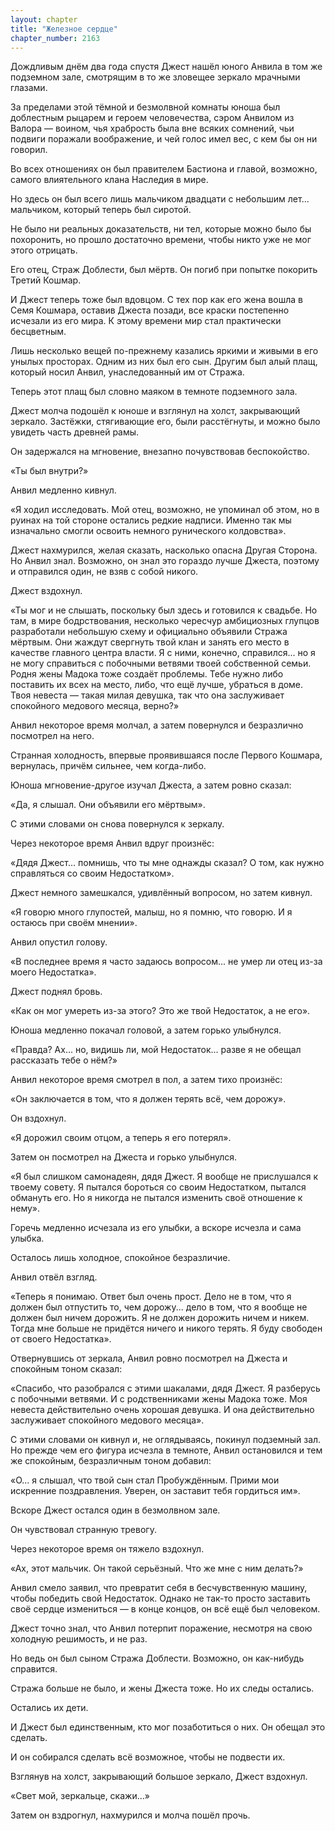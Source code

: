 ```yaml
---
layout: chapter
title: "Железное сердце"
chapter_number: 2163
---
```




Дождливым днём два года спустя Джест нашёл юного Анвила в том же подземном зале, смотрящим в то же зловещее зеркало мрачными глазами.

За пределами этой тёмной и безмолвной комнаты юноша был доблестным рыцарем и героем человечества, сэром Анвилом из Валора — воином, чья храбрость была вне всяких сомнений, чьи подвиги поражали воображение, и чей голос имел вес, с кем бы он ни говорил.

Во всех отношениях он был правителем Бастиона и главой, возможно, самого влиятельного клана Наследия в мире.

Но здесь он был всего лишь мальчиком двадцати с небольшим лет... мальчиком, который теперь был сиротой.

Не было ни реальных доказательств, ни тел, которые можно было бы похоронить, но прошло достаточно времени, чтобы никто уже не мог этого отрицать.

Его отец, Страж Доблести, был мёртв. Он погиб при попытке покорить Третий Кошмар.

И Джест теперь тоже был вдовцом. С тех пор как его жена вошла в Семя Кошмара, оставив Джеста позади, все краски постепенно исчезали из его мира. К этому времени мир стал практически бесцветным.

Лишь несколько вещей по-прежнему казались яркими и живыми в его унылых просторах. Одним из них был его сын. Другим был алый плащ, который носил Анвил, унаследованный им от Стража.

Теперь этот плащ был словно маяком в темноте подземного зала.

Джест молча подошёл к юноше и взглянул на холст, закрывающий зеркало. Застёжки, стягивающие его, были расстёгнуты, и можно было увидеть часть древней рамы.

Он задержался на мгновение, внезапно почувствовав беспокойство.

«Ты был внутри?»

Анвил медленно кивнул.

«Я ходил исследовать. Мой отец, возможно, не упоминал об этом, но в руинах на той стороне остались редкие надписи. Именно так мы изначально смогли освоить немного рунического колдовства».

Джест нахмурился, желая сказать, насколько опасна Другая Сторона. Но Анвил знал. Возможно, он знал это гораздо лучше Джеста, поэтому и отправился один, не взяв с собой никого.

Джест вздохнул.

«Ты мог и не слышать, поскольку был здесь и готовился к свадьбе. Но там, в мире бодрствования, несколько чересчур амбициозных глупцов разработали небольшую схему и официально объявили Стража мёртвым. Они жаждут свергнуть твой клан и занять его место в качестве главного центра власти. Я с ними, конечно, справился... но я не могу справиться с побочными ветвями твоей собственной семьи. Родня жены Мадока тоже создаёт проблемы. Тебе нужно либо поставить их всех на место, либо, что ещё лучше, убраться в доме. Твоя невеста — такая милая девушка, так что она заслуживает спокойного медового месяца, верно?»

Анвил некоторое время молчал, а затем повернулся и безразлично посмотрел на него.

Странная холодность, впервые проявившаяся после Первого Кошмара, вернулась, причём сильнее, чем когда-либо.

Юноша мгновение-другое изучал Джеста, а затем ровно сказал:

«Да, я слышал. Они объявили его мёртвым».

С этими словами он снова повернулся к зеркалу.

Через некоторое время Анвил вдруг произнёс:

«Дядя Джест... помнишь, что ты мне однажды сказал? О том, как нужно справляться со своим Недостатком».

Джест немного замешкался, удивлённый вопросом, но затем кивнул.

«Я говорю много глупостей, малыш, но я помню, что говорю. И я остаюсь при своём мнении».

Анвил опустил голову.

«В последнее время я часто задаюсь вопросом... не умер ли отец из-за моего Недостатка».

Джест поднял бровь.

«Как он мог умереть из-за этого? Это же твой Недостаток, а не его».

Юноша медленно покачал головой, а затем горько улыбнулся.

«Правда? Ах... но, видишь ли, мой Недостаток... разве я не обещал рассказать тебе о нём?»

Анвил некоторое время смотрел в пол, а затем тихо произнёс:

«Он заключается в том, что я должен терять всё, чем дорожу».

Он вздохнул.

«Я дорожил своим отцом, а теперь я его потерял».

Затем он посмотрел на Джеста и горько улыбнулся.

«Я был слишком самонадеян, дядя Джест. Я вообще не прислушался к твоему совету. Я пытался бороться со своим Недостатком, пытался обмануть его. Но я никогда не пытался изменить своё отношение к нему».

Горечь медленно исчезала из его улыбки, а вскоре исчезла и сама улыбка.

Осталось лишь холодное, спокойное безразличие.

Анвил отвёл взгляд.

«Теперь я понимаю. Ответ был очень прост. Дело не в том, что я должен был отпустить то, чем дорожу... дело в том, что я вообще не должен был ничем дорожить. Я не должен дорожить ничем и никем. Тогда мне больше не придётся ничего и никого терять. Я буду свободен от своего Недостатка».

Отвернувшись от зеркала, Анвил ровно посмотрел на Джеста и спокойным тоном сказал:

«Спасибо, что разобрался с этими шакалами, дядя Джест. Я разберусь с побочными ветвями. И с родственниками жены Мадока тоже. Моя невеста действительно очень хорошая девушка. И она действительно заслуживает спокойного медового месяца».

С этими словами он кивнул и, не оглядываясь, покинул подземный зал. Но прежде чем его фигура исчезла в темноте, Анвил остановился и тем же спокойным, безразличным тоном добавил:

«О... я слышал, что твой сын стал Пробуждённым. Прими мои искренние поздравления. Уверен, он заставит тебя гордиться им».

Вскоре Джест остался один в безмолвном зале.

Он чувствовал странную тревогу.

Через некоторое время он тяжело вздохнул.

«Ах, этот мальчик. Он такой серьёзный. Что же мне с ним делать?»

Анвил смело заявил, что превратит себя в бесчувственную машину, чтобы победить свой Недостаток. Однако не так-то просто заставить своё сердце измениться — в конце концов, он всё ещё был человеком.

Джест точно знал, что Анвил потерпит поражение, несмотря на свою холодную решимость, и не раз.

Но ведь он был сыном Стража Доблести. Возможно, он как-нибудь справится.

Стража больше не было, и жены Джеста тоже. Но их следы остались.

Остались их дети.

И Джест был единственным, кто мог позаботиться о них. Он обещал это сделать.

И он собирался сделать всё возможное, чтобы не подвести их.

Взглянув на холст, закрывающий большое зеркало, Джест вздохнул.

«Свет мой, зеркальце, скажи...»

Затем он вздрогнул, нахмурился и молча пошёл прочь.

